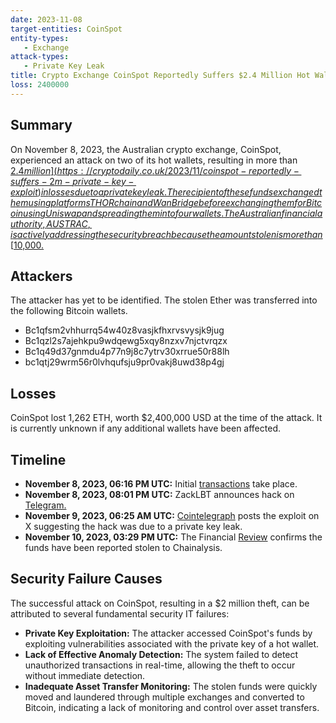 ```yaml
---
date: 2023-11-08
target-entities: CoinSpot
entity-types: 
   - Exchange
attack-types:
   - Private Key Leak
title: Crypto Exchange CoinSpot Reportedly Suffers $2.4 Million Hot Wallet Hack
loss: 2400000
---
```


## Summary

On November 8, 2023, the Australian crypto exchange, CoinSpot, experienced an attack on two of its hot wallets, resulting in more than [$2.4 million](https://cryptodaily.co.uk/2023/11/coinspot-reportedly-suffers-2m-private-key-exploit) in losses due to a private key leak. The recipient of these funds exchanged them using platforms THORchain and Wan Bridge before exchanging them for Bitcoin using Uniswap and spreading them into four wallets. The Australian financial authority, AUSTRAC, is actively addressing the security breach because the amount stolen is more than [$10,000.](https://www.austrac.gov.au/sites/default/files/2021-11/AUSTRAC%20draft%20guidance%20-%20reporting%20multiple%20cash%20transactions_0.pdf)  

## Attackers

The attacker has yet to be identified. The stolen Ether was transferred into the following Bitcoin wallets.

   - Bc1qfsm2vhhurrq54w40z8vasjkfhxrvsvysjk9jug
   - Bc1qzl2s7ajehkpu9wdqewg5xqy8nzxv7njctvrqzx
   - Bc1q49d37gnmdu4p77n9j8c7ytrv30xrrue50r88lh
   - bc1qtj29wrm56r0lvhqufsju9pr0vakj8uwd38p4gj 

## Losses

CoinSpot lost 1,262 ETH, worth $2,400,000 USD at the time of the attack. It is currently unknown if any additional wallets have been affected. 

## Timeline

   - **November 8, 2023, 06:16 PM UTC:** Initial [transactions](https://etherscan.io/address/0x326dc417d96c72349FA3d1fda4aE9C1c77FD89B8) take place.
   - **November 8, 2023, 08:01 PM UTC:** ZackLBT announces hack on [Telegram.](https://t.me/investigations/70) 
   - **November 9, 2023, 06:25 AM UTC:** [Cointelegraph](https://twitter.com/Cointelegraph/status/1722485447723745448) posts the exploit on X suggesting the hack was due to a private key leak. 
   - **November 10, 2023, 03:29 PM UTC:** The Financial [Review](https://www.afr.com/technology/crypto-hack-suggests-australia-s-coinspot-exchange-has-been-compromised-20231110-p5eizc) confirms the funds have been reported stolen to Chainalysis.

## Security Failure Causes

 
The successful attack on CoinSpot, resulting in a $2 million theft, can be attributed to several fundamental security IT failures:

   - **Private Key Exploitation:** The attacker accessed CoinSpot's funds by exploiting vulnerabilities associated with the private key of a hot wallet.
   - **Lack of Effective Anomaly Detection:** The system failed to detect unauthorized transactions in real-time, allowing the theft to occur without immediate detection.
   - **Inadequate Asset Transfer Monitoring:** The stolen funds were quickly moved and laundered through multiple exchanges and converted to Bitcoin, indicating a lack of monitoring and control over asset transfers. 
